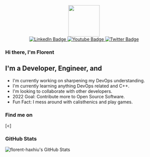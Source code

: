 <div id='header' align='center'>
    <img width='100' src='https://media.giphy.com/media/M9gbBd9nbDrOTu1Mqx/giphy.gif' />
    <div id="badges">
      <a href="your-linkedin-URL">
        <img src="https://img.shields.io/badge/LinkedIn-blue?style=for-the-badge&logo=linkedin&logoColor=white" alt="LinkedIn Badge"/>
      </a>
      <a href="your-youtube-URL">
        <img src="https://img.shields.io/badge/YouTube-red?style=for-the-badge&logo=youtube&logoColor=white" alt="Youtube Badge"/>
      </a>
      <a href="your-twitter-URL">
        <img src="https://img.shields.io/badge/Twitter-blue?style=for-the-badge&logo=twitter&logoColor=white" alt="Twitter Badge"/>
      </a>
    </div>
</div>

### Hi there, I'm Florent

## I'm a Developer, Engineer, and 

- I'm currently working on sharpening my DevOps understanding.
- I'm currently learning anything DevOps related and C++.
- I'm looking to collaborate with other developers.
- 2022 Goal: Contribute more to Open Source Software.
- Fun Fact: I mess around with calisthenics and play games.

### Find me on

[<]


### GitHub Stats

<img align="left" alt="florent-haxhiu's GitHub Stats" src="https://github-readme-stats.vercel.app/api?username=florent-haxhiu&show_icons=true&theme=" />


<!-- 
- Hi, I’m @florent-haxhiu
- I’m currently working as Consultant at Sparta Global.
- How to reach me: 
    - Florent Haxhiu - [LinkedIn](https://www.linkedin.com/in/florenthaxhiu/)
    - Florent#7873 - Discord
    - Florent Haxhiu - [Twitter](https://twitter.com/florenthaxhiu) -->
    
<!---
florent-haxhiu/florent-haxhiu is a ✨ special ✨ repository because its `README.md` (this file) appears on your GitHub profile.
You can click the Preview link to take a look at your changes.
--->
